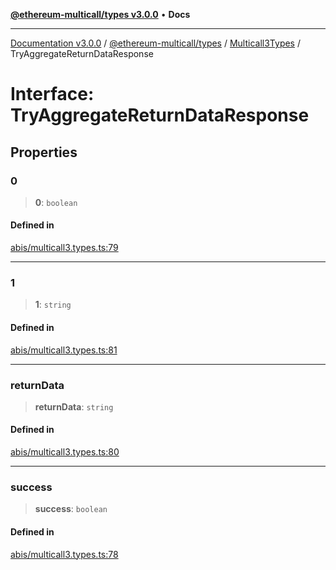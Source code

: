 [**@ethereum-multicall/types v3.0.0**](../../../README.md) • **Docs**

***

[Documentation v3.0.0](../../../../../packages.md) / [@ethereum-multicall/types](../../../README.md) / [Multicall3Types](../README.md) / TryAggregateReturnDataResponse

# Interface: TryAggregateReturnDataResponse

## Properties

### 0

> **0**: `boolean`

#### Defined in

[abis/multicall3.types.ts:79](https://github.com/niZmosis/ethereum-multicall/blob/759805f36c7ddb05e5fad0eb8478dcf22871af59/packages/types/src/abis/multicall3.types.ts#L79)

***

### 1

> **1**: `string`

#### Defined in

[abis/multicall3.types.ts:81](https://github.com/niZmosis/ethereum-multicall/blob/759805f36c7ddb05e5fad0eb8478dcf22871af59/packages/types/src/abis/multicall3.types.ts#L81)

***

### returnData

> **returnData**: `string`

#### Defined in

[abis/multicall3.types.ts:80](https://github.com/niZmosis/ethereum-multicall/blob/759805f36c7ddb05e5fad0eb8478dcf22871af59/packages/types/src/abis/multicall3.types.ts#L80)

***

### success

> **success**: `boolean`

#### Defined in

[abis/multicall3.types.ts:78](https://github.com/niZmosis/ethereum-multicall/blob/759805f36c7ddb05e5fad0eb8478dcf22871af59/packages/types/src/abis/multicall3.types.ts#L78)
